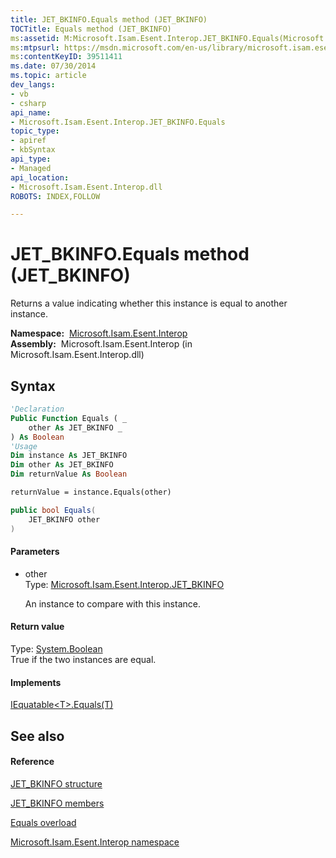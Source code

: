 ```yaml
---
title: JET_BKINFO.Equals method (JET_BKINFO)
TOCTitle: Equals method (JET_BKINFO)
ms:assetid: M:Microsoft.Isam.Esent.Interop.JET_BKINFO.Equals(Microsoft.Isam.Esent.Interop.JET_BKINFO)
ms:mtpsurl: https://msdn.microsoft.com/en-us/library/microsoft.isam.esent.interop.jet_bkinfo.equals(v=EXCHG.10)
ms:contentKeyID: 39511411
ms.date: 07/30/2014
ms.topic: article
dev_langs:
- vb
- csharp
api_name: 
- Microsoft.Isam.Esent.Interop.JET_BKINFO.Equals
topic_type: 
- apiref
- kbSyntax
api_type: 
- Managed
api_location: 
- Microsoft.Isam.Esent.Interop.dll
ROBOTS: INDEX,FOLLOW

---
```


# JET_BKINFO.Equals method (JET_BKINFO)

Returns a value indicating whether this instance is equal to another instance.

**Namespace:**  [Microsoft.Isam.Esent.Interop](hh596136\(v=exchg.10\).md)  
**Assembly:**  Microsoft.Isam.Esent.Interop (in Microsoft.Isam.Esent.Interop.dll)

## Syntax

``` vb
'Declaration
Public Function Equals ( _
    other As JET_BKINFO _
) As Boolean
'Usage
Dim instance As JET_BKINFO
Dim other As JET_BKINFO
Dim returnValue As Boolean

returnValue = instance.Equals(other)
```

``` csharp
public bool Equals(
    JET_BKINFO other
)
```

#### Parameters

  - other  
    Type: [Microsoft.Isam.Esent.Interop.JET_BKINFO](hh577892\(v=exchg.10\).md)  
    
    An instance to compare with this instance.

#### Return value

Type: [System.Boolean](https://docs.microsoft.com/dotnet/api/system.boolean?redirectedfrom=MSDN)  
True if the two instances are equal.  

#### Implements

[IEquatable\<T\>.Equals(T)](https://docs.microsoft.com/dotnet/api/system.iequatable-1.equals?redirectedfrom=MSDN#System_IEquatable_1_Equals__0_)  

## See also

#### Reference

[JET_BKINFO structure](hh577892\(v=exchg.10\).md)

[JET_BKINFO members](hh557851\(v=exchg.10\).md)

[Equals overload](hh596441\(v=exchg.10\).md)

[Microsoft.Isam.Esent.Interop namespace](hh596136\(v=exchg.10\).md)

